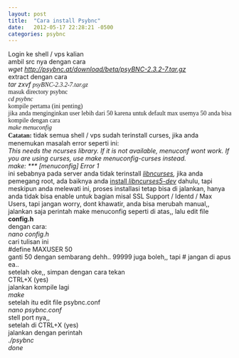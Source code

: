 ```yaml
---
layout: post
title:  "Cara install Psybnc"
date:   2012-05-17 22:28:21 -0500
categories: psybnc
---
```

Login ke shell / vps kalian<br>
ambil src nya dengan cara<br>
<em>wget http://psybnc.at/download/beta/psyBNC-2.3.2-7.tar.gz</em></span><br>
extract dengan cara<br>
<span style="font-style:italic;">tar zxvf</span> <span style="font-family:'Trebuchet MS';"><span style="font-style:italic;">psyBNC-2.3.2-7.tar.gz</span><br>
masuk directory psybnc<br>
<span style="font-style:italic;">cd psybnc</span><br>
kompile pertama (ini penting)<br>
jika anda menginginkan user lebih dari 50 karena untuk default max usernya 50 anda bisa kompile dengan cara<br>
<span style="font-style:italic;">make menuconfig</span><br>
<strong>Catatan:</strong></span> tidak semua shell / vps sudah terinstall curses, jika anda menemukan masalah error seperti ini:<br>
<span style="font-style:italic;">This needs the ncurses library. If it is not available, menuconf wont work. If you are using curses, use make menuconfig-curses instead.<br>
make: *** [menuconfig] Error 1</span><br>
ini sebabnya pada server anda tidak terinstall <em><a href="http://eg-goez.blogspot.com/2014/05/installing-libncurses5-dev-centos-debian.html">libncurses</a>,</em> jika anda pemegang root, ada baiknya anda <a href="http://eg-goez.blogspot.com/2014/05/installing-libncurses5-dev-centos-debian.html">install <em>libncurses5-dev</em></a> dahulu, tapi meskipun anda melewati ini, proses installasi tetap bisa di jalankan, hanya anda tidak bisa enable untuk bagian misal SSL Support / Identd / Max Users, tapi jangan worry, dont khawatir, anda bisa merubah manual,,<br>
jalankan saja perintah make menuconfig seperti di atas,, lalu edit file <strong>config.h<br></strong>dengan cara:<br>
<span style="font-style:italic;">nano config.h</span><br>
cari tulisan ini<br>
#define MAXUSER 50<br>
ganti 50 dengan sembarang dehh.. 99999 juga boleh,, tapi # jangan di apus ea..<br>
setelah oke,, simpan dengan cara tekan<br>
CTRL+X (yes)<br>
jalankan kompile lagi<br>
<span style="font-style:italic;">make</span><br>
setelah itu edit file psybnc.conf<br>
<span style="font-style:italic;">nano psybnc.conf</span><br>
stell port nya,,<br>
setelah di CTRL+X (yes)<br>
jalankan dengan perintah<br>
<span style="font-style:italic;">./psybnc<br>
done
